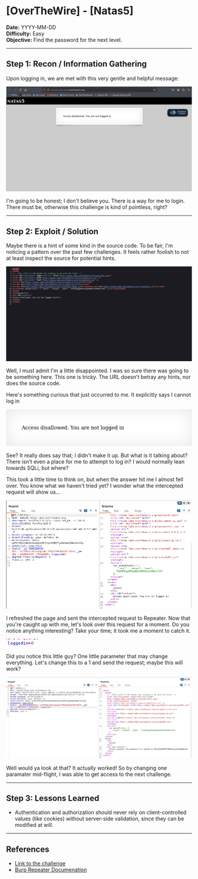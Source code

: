 # [OverTheWire] - [Natas5]

**Date:** YYYY-MM-DD  
**Difficulty:** Easy  
**Objective:** Find the password for the next level.

---

## Step 1: Recon / Information Gathering
Upon logging in, we are met with this very gentle and helpful message:

![Screenshot of challenge text](/Assets/Natas5.png)

I'm going to be honest; I don't believe you. There is a way for me to login. There must be, otherwise this challenge is kind of pointless, right?

---

## Step 2: Exploit / Solution

Maybe there is a hint of some kind in the source code. To be fair, I'm noticing a pattern over the past few challenges. It feels rather foolish to not at least inspect the source for potential hints.

![Screenshot of source code](/Assets/Natas5_source.png)

Well, I must admit I'm a little disappointed. I was so sure there was going to be something here. This one is tricky. The URL doesn't betray any hints, nor does the source code. 

Here's something curious that just occurred to me. It explicitly says I cannot log in

![Screenshot of challenge error](/Assets/Natas5_error.png)

See? It really does say that; I didn't make it up. But what is it talking about? There isn't even a place for me to attempt to log in? I would normally lean towards SQLi, but where? 

This took a little time to think on, but when the answer hit me I almost fell over. You know what we haven't tried yet? I wonder what the intercepted request will show us...

![Screenshot of burp request](/Assets/Natas5_burp.png)

I refreshed the page and sent the intercepted request to Repeater. Now that you're caught up with me, let's look over this request for a moment. Do you notice anything interesting? Take your time; it took me a moment to catch it.

![Screenshot of burp request](/Assets/Natas5_not_logged_in.png)

Did you notice this little guy? One little parameter that may change everything. Let's change this to a 1 and send the request; maybe this will work?

![Screenshot of burp request](/Assets/Natas5_logged_in.png)

Well would ya look at that? It actually worked! So by changing one paramater mid-flight, I was able to get access to the next challenge.

---

## Step 3: Lessons Learned
- Authentication and authorization should never rely on client-controlled values (like cookies) without server-side validation, since they can be modified at will.  

---

## References
- [Link to the challenge](http://natas5.natas.labs.overthewire.org/)  
- [Burp Repeater Documenation](https://portswigger.net/burp/documentation/desktop/tools/repeater)